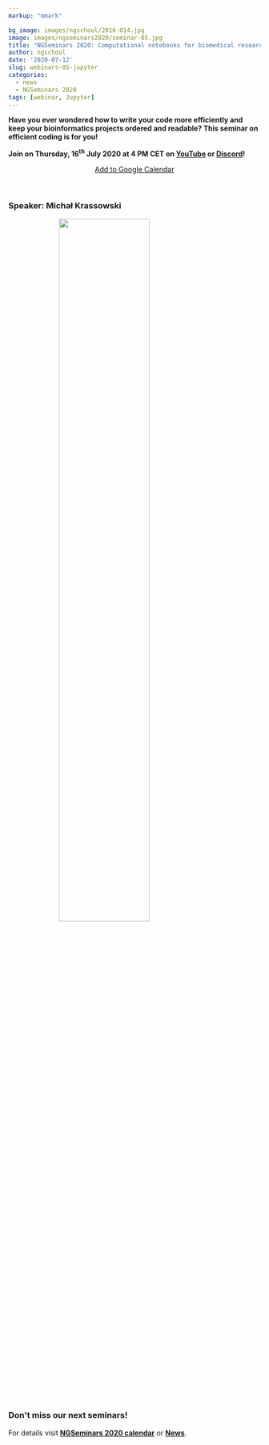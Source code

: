 ```yaml
---
markup: "mmark"

bg_image: images/ngschool/2016-014.jpg
image: images/ngseminars2020/seminar-05.jpg
title: "NGSeminars 2020: Computational notebooks for biomedical research (16.07.2020)"
author: ngschool
date: '2020-07-12'
slug: webinars-05-jupyter
categories:
  - news
  - NGSeminars 2020
tags: [webinar, Jupyter]
---
```


<b>Have you ever wondered how to write your code more efficiently and keep your bioinformatics projects ordered and readable? This seminar on efficient coding is for you!<br>

Join on Thursday, 16<sup>th</sup> July 2020 at 4 PM CET on <a href="https://www.youtube.com/NGSchoolEU" target="_blank">YouTube</a> or <a href="https://discord.gg/MhNeqwR" target="_blank">Discord</a>!</b>

<p style="text-align: center;"><a href="https://www.google.com/calendar/render?action=TEMPLATE&text=NGSeminar%3A+Computational+notebooks+for+biomedical+research&dates=20200716T140000Z%2F20200716T160000Z" target="_blank" class="btn btn-primary">Add to Google Calendar <i class="far fa-calendar-plus"></i></a></p>

<br>

### Speaker: Michał Krassowski

<img src="/images/ngseminars2020/krassowski-michal.jpg" style="width: 60%; display: block; margin-left: auto; margin-right: auto; ">

<br>

### Don't miss our next seminars!
For details visit **[NGSeminars 2020 calendar](/ngseminars)** or **[News](/post)**.